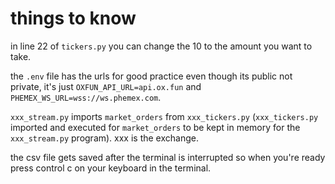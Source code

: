 # things to know
in line 22 of ```tickers.py``` you can change the 10 to the amount you want to take.


the ```.env``` file has the urls for good practice even though its public not private, it's just ```OXFUN_API_URL=api.ox.fun``` and ```PHEMEX_WS_URL=wss://ws.phemex.com```.


```xxx_stream.py``` imports ```market_orders``` from ```xxx_tickers.py``` (```xxx_tickers.py``` imported and executed for ```market_orders``` to be kept in memory for the ```xxx_stream.py``` program). xxx is the exchange.


the csv file gets saved after the terminal is interrupted so when you're ready press control c on your keyboard in the terminal.
